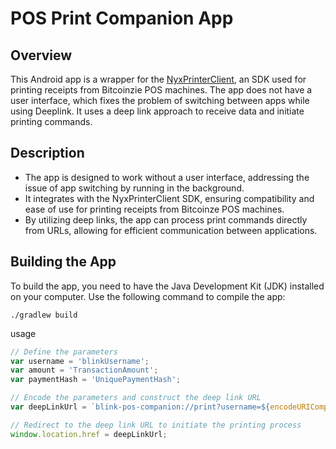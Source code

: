 # POS Print Companion App

## Overview

This Android app is a wrapper for the [NyxPrinterClient](https://github.com/yyzz2333/NyxPrinterClient), an SDK used for printing receipts from Bitcoinzie POS machines. The app does not have a user interface, which fixes the problem of switching between apps while using Deeplink. It uses a deep link approach to receive data and initiate printing commands.

## Description

- The app is designed to work without a user interface, addressing the issue of app switching by running in the background.
- It integrates with the NyxPrinterClient SDK, ensuring compatibility and ease of use for printing receipts from Bitcoinze POS machines.
- By utilizing deep links, the app can process print commands directly from URLs, allowing for efficient communication between applications.

## Building the App

To build the app, you need to have the Java Development Kit (JDK) installed on your computer. Use the following command to compile the app:

```shell
./gradlew build
```

usage
```javascript
// Define the parameters
var username = 'blinkUsername';
var amount = 'TransactionAmount';
var paymentHash = 'UniquePaymentHash';

// Encode the parameters and construct the deep link URL
var deepLinkUrl = `blink-pos-companion://print?username=${encodeURIComponent(username)}&amount=${encodeURIComponent(amount)}&paymentHash=${encodeURIComponent(paymentHash)}`;

// Redirect to the deep link URL to initiate the printing process
window.location.href = deepLinkUrl;
```
